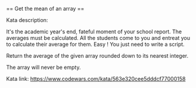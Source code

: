 == Get the mean of an array ==

Kata description:

It's the academic year's end, fateful moment of your school report. The averages must be calculated. All the students come to you and entreat you to calculate their average for them. Easy ! You just need to write a script.

Return the average of the given array rounded down to its nearest integer.

The array will never be empty.

Kata link: https://www.codewars.com/kata/563e320cee5dddcf77000158